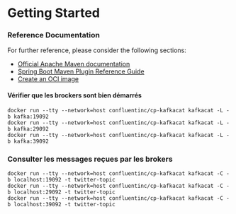 # Getting Started

### Reference Documentation

For further reference, please consider the following sections:

* [Official Apache Maven documentation](https://maven.apache.org/guides/index.html)
* [Spring Boot Maven Plugin Reference Guide](https://docs.spring.io/spring-boot/docs/2.6.4/maven-plugin/reference/html/)
* [Create an OCI image](https://docs.spring.io/spring-boot/docs/2.6.4/maven-plugin/reference/html/#build-image)

#### Vérifier que les brockers sont bien démarrés
```
docker run --tty --network=host confluentinc/cp-kafkacat kafkacat -L -b kafka:19092
docker run --tty --network=host confluentinc/cp-kafkacat kafkacat -L -b kafka:29092
docker run --tty --network=host confluentinc/cp-kafkacat kafkacat -L -b kafka:39092
```

### Consulter les messages reçues par les brokers
```
docker run --tty --network=host confluentinc/cp-kafkacat kafkacat -C -b localhost:19092 -t twitter-topic
docker run --tty --network=host confluentinc/cp-kafkacat kafkacat -C -b localhost:29092 -t twitter-topic
docker run --tty --network=host confluentinc/cp-kafkacat kafkacat -C -b localhost:39092 -t twitter-topic
```